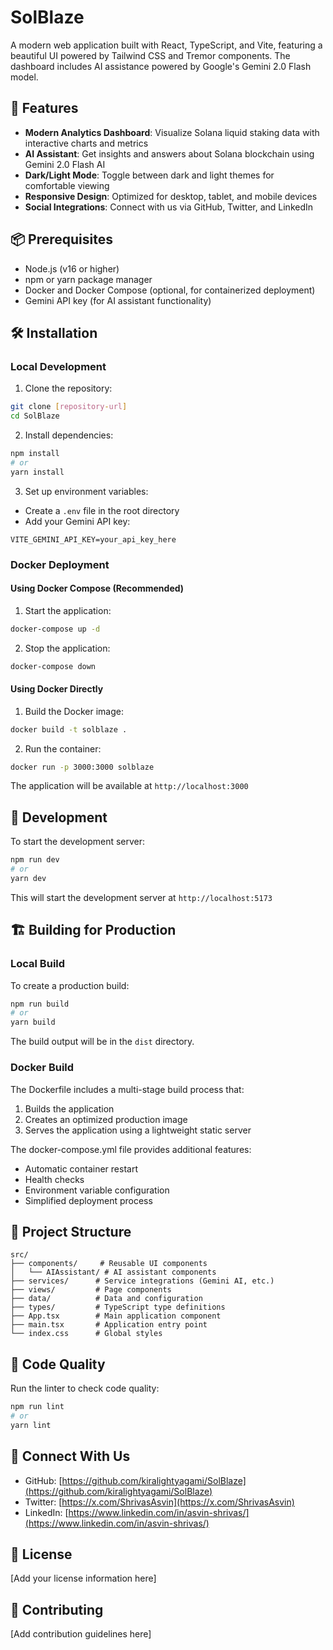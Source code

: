 # SolBlaze

A modern web application built with React, TypeScript, and Vite, featuring a beautiful UI powered by Tailwind CSS and Tremor components. The dashboard includes AI assistance powered by Google's Gemini 2.0 Flash model.

## 🌟 Features

- **Modern Analytics Dashboard**: Visualize Solana liquid staking data with interactive charts and metrics
- **AI Assistant**: Get insights and answers about Solana blockchain using Gemini 2.0 Flash AI
- **Dark/Light Mode**: Toggle between dark and light themes for comfortable viewing
- **Responsive Design**: Optimized for desktop, tablet, and mobile devices
- **Social Integrations**: Connect with us via GitHub, Twitter, and LinkedIn

## 📦 Prerequisites

- Node.js (v16 or higher)
- npm or yarn package manager
- Docker and Docker Compose (optional, for containerized deployment)
- Gemini API key (for AI assistant functionality)

## 🛠️ Installation

### Local Development

1. Clone the repository:
```bash
git clone [repository-url]
cd SolBlaze
```

2. Install dependencies:
```bash
npm install
# or
yarn install
```

3. Set up environment variables:
- Create a `.env` file in the root directory
- Add your Gemini API key:
```
VITE_GEMINI_API_KEY=your_api_key_here
```

### Docker Deployment

#### Using Docker Compose (Recommended)

1. Start the application:
```bash
docker-compose up -d
```

2. Stop the application:
```bash
docker-compose down
```

#### Using Docker Directly

1. Build the Docker image:
```bash
docker build -t solblaze .
```

2. Run the container:
```bash
docker run -p 3000:3000 solblaze
```

The application will be available at `http://localhost:3000`

## 🚀 Development

To start the development server:

```bash
npm run dev
# or
yarn dev
```

This will start the development server at `http://localhost:5173`

## 🏗️ Building for Production

### Local Build

To create a production build:

```bash
npm run build
# or
yarn build
```

The build output will be in the `dist` directory.

### Docker Build

The Dockerfile includes a multi-stage build process that:
1. Builds the application
2. Creates an optimized production image
3. Serves the application using a lightweight static server

The docker-compose.yml file provides additional features:
- Automatic container restart
- Health checks
- Environment variable configuration
- Simplified deployment process

## 📁 Project Structure

```
src/
├── components/     # Reusable UI components
│   └── AIAssistant/ # AI assistant components
├── services/      # Service integrations (Gemini AI, etc.)
├── views/         # Page components
├── data/          # Data and configuration
├── types/         # TypeScript type definitions
├── App.tsx        # Main application component
├── main.tsx       # Application entry point
└── index.css      # Global styles
```

## 🧹 Code Quality

Run the linter to check code quality:

```bash
npm run lint
# or
yarn lint
```

## 🔗 Connect With Us

- GitHub: [https://github.com/kiralightyagami/SolBlaze](https://github.com/kiralightyagami/SolBlaze)
- Twitter: [https://x.com/ShrivasAsvin](https://x.com/ShrivasAsvin)
- LinkedIn: [https://www.linkedin.com/in/asvin-shrivas/](https://www.linkedin.com/in/asvin-shrivas/)

## 📝 License

[Add your license information here]

## 👥 Contributing

[Add contribution guidelines here] 